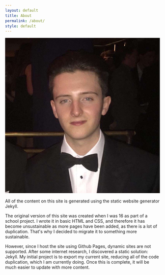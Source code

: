 ```yaml
---
layout: default
title: About
permalink: /about/
style: default
---
```

<img src="/images/avatar.jpg" alt="Avatar">

All of the content on this site is generated using the static website generator Jekyll.

The original version of this site was created when I was 16 as part of a school project. I wrote it in basic HTML and CSS, and therefore it has become unsustainable as more pages have been added, as there is a lot of duplication. That's why I decided to migrate it to something more sustainable.

However, since I host the site using Github Pages, dynamic sites are not supported. After some internet research, I discovered a static solution: Jekyll. My initial project is to export my current site, reducing all of the code duplication, which I am currently doing. Once this is complete, it will be much easier to update with more content.
